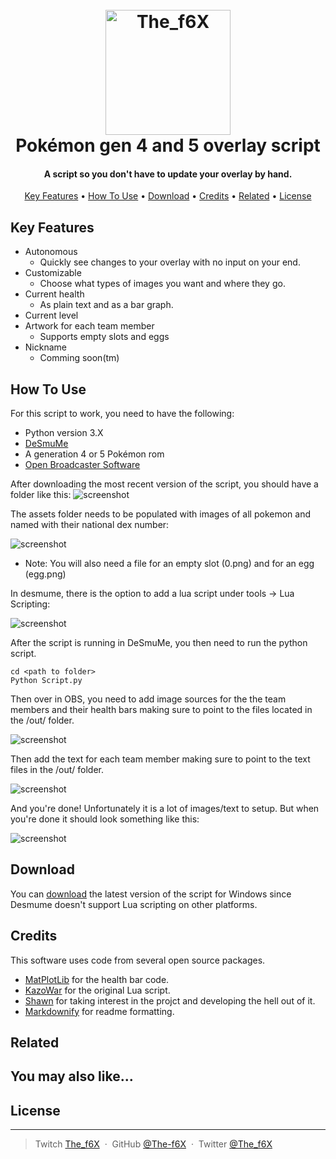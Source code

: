 
<h1 align="center">
  <br>
  <a href="https://github.com/The-f6X/Gen4OverlayScript"><img src="https://raw.githubusercontent.com/The-f6X/Gen4OverlayScript/3067492b6ba8b810ccdd4e0239239e2e5dd87159/img/The_f6X.png" alt="The_f6X" width="200"></a>
  <br>
  Pokémon gen 4 and 5 overlay script
  <br>
</h1>

<h4 align="center">A script so you don't have to update your overlay by hand.</h4>



<p align="center">
  <a href="#key-features">Key Features</a> •
  <a href="#how-to-use">How To Use</a> •
  <a href="#download">Download</a> •
  <a href="#credits">Credits</a> •
  <a href="#related">Related</a> •
  <a href="#license">License</a>
</p>

<div class='gfyitem' data-id=BaggyRegalAfricanbushviper></div>

## Key Features

* Autonomous 
  - Quickly see changes to your overlay with no input on your end.
* Customizable  
  - Choose what types of images you want and where they go.
* Current health
  - As plain text and as a bar graph.  
* Current level
* Artwork for each team member
  - Supports empty slots and eggs
* Nickname
  - Comming soon(tm)


## How To Use

For this script to work, you need to have the following: 
 * Python version 3.X
 * [DeSmuMe](http://desmume.org/)
 * A generation 4 or 5 Pokémon rom
 * [Open Broadcaster Software](https://obsproject.com/)



After downloading the most recent version of the script, you should have a folder like this: 
![screenshot](https://raw.githubusercontent.com/The-f6X/Gen4OverlayScript/master/img/Folder.PNG)

The assets folder needs to be populated with images of all pokemon and named with their national dex number:

![screenshot](https://raw.githubusercontent.com/The-f6X/Gen4OverlayScript/master/img/Assets.PNG)
* Note: You will also need a file for an empty slot (0.png) and for an egg (egg.png)

In desmume, there is the option to add a lua script under tools -> Lua Scripting: 

![screenshot](https://raw.githubusercontent.com/The-f6X/Gen4OverlayScript/master/img/DeSmuMe.PNG)

After the script is running in DeSmuMe, you then need to run the python script.

```
cd <path to folder>
Python Script.py
```

Then over in OBS, you need to add image sources for the the team members and their health bars making sure to point to the files located in the /out/ folder. 

![screenshot](https://raw.githubusercontent.com/The-f6X/Gen4OverlayScript/master/img/OBSImages.PNG)

Then add the text for each team member making sure to point to the text files in the /out/ folder. 

![screenshot](https://raw.githubusercontent.com/The-f6X/Gen4OverlayScript/master/img/OBSText.PNG)

And you're done! Unfortunately it is a lot of images/text to setup. But when you're done it should look something like this: 

![screenshot](https://raw.githubusercontent.com/The-f6X/Gen4OverlayScript/master/img/OBSSources.PNG)



## Download


You can [download]() the latest version of the script for Windows since Desmume doesn't support Lua scripting on other platforms.

## Credits

This software uses code from several open source packages.

 * [MatPlotLib](https://matplotlib.org/index.html) for the health bar code. 
 * [KazoWar](https://projectpokemon.org/home/forums/topic/30518-4th-and-5th-gen-misc-info-reading-scripts/) for the original Lua script.
 * [Shawn](https://github.com/shawnrc) for taking interest in the projct and developing the hell out of it. 
 * [Markdownify](https://github.com/amitmerchant1990/electron-markdownify) for readme formatting.

## Related



## You may also like...



## License



---

> Twitch [The_f6X](https://www.twitch.tv/the_f6x) &nbsp;&middot;&nbsp;
> GitHub [@The-f6X](https://github.com/The-f6X) &nbsp;&middot;&nbsp;
> Twitter [@The_f6X](https://twitter.com/The_f6X)

